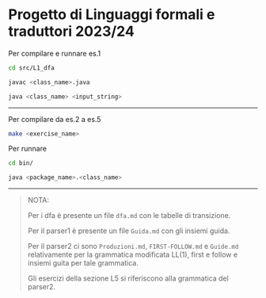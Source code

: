 # Progetto di **Linguaggi formali e traduttori** 2023/24

Per compilare e runnare es.1
```bash
cd src/L1_dfa

javac <class_name>.java

java <class_name> <input_string>
```


---
Per compilare da es.2 a es.5
```bash
make <exercise_name>
```

Per runnare
```bash
cd bin/

java <package_name>.<class_name>
```


---
>NOTA:
>
>Per i dfa è presente un file `dfa.md` con le tabelle di transizione.
>
>Per il parser1 è presente un file `Guida.md` con gli insiemi guida.
>
>Per il parser2 ci sono `Produzioni.md`, `FIRST-FOLLOW.md` e `Guide.md` relativamente per la grammatica modificata LL(1), first e follow e insiemi guita per tale grammatica.
>
>Gli esercizi della sezione L5 si riferiscono alla grammatica del parser2.
